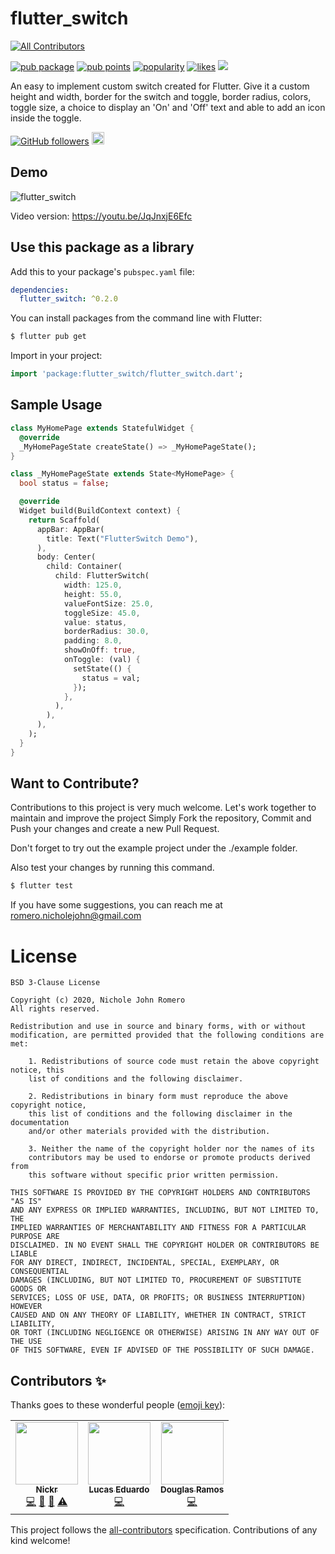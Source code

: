 # flutter_switch
<!-- ALL-CONTRIBUTORS-BADGE:START - Do not remove or modify this section -->
[![All Contributors](https://img.shields.io/badge/all_contributors-3-orange.svg?style=flat-square)](#contributors-)
<!-- ALL-CONTRIBUTORS-BADGE:END -->

[![pub package](https://img.shields.io/pub/v/flutter_switch.svg)](https://pub.dev/packages/flutter_switch) [![pub points](https://badges.bar/flutter_switch/pub%20points)](https://pub.dev/packages/flutter_switch/score) [![popularity](https://badges.bar/flutter_switch/popularity)](https://pub.dev/packages/flutter_switch/score) [![likes](https://badges.bar/flutter_switch/likes)](https://pub.dev/packages/flutter_switch/score) <a href="https://github.com/boringdeveloper/FlutterSwitch/actions"><img src="https://img.shields.io/github/workflow/status/boringdeveloper/FlutterSwitch/Widget%20Test?label=build"></a>

An easy to implement custom switch created for Flutter. Give it a custom height and width, border for the switch and toggle, border radius, colors, toggle size, a choice to display an 'On' and 'Off' text and able to add an icon inside the toggle.

 [![GitHub followers](https://img.shields.io/github/followers/boringdeveloper.svg?style=social&label=Follow)](https://github.com/boringdeveloper)  <a href="https://www.linkedin.com/in/nichole-john-talban-romero/"><img src="https://image.flaticon.com/icons/svg/174/174857.svg" width="20"></a>

## Demo

 ![flutter_switch](https://media0.giphy.com/media/zQ7AwA3SiAzqiFCW1o/giphy.gif) 
 
 Video version: https://youtu.be/JqJnxjE6Efc


## Use this package as a library

Add this to your package's `pubspec.yaml` file:

```yaml
dependencies:
  flutter_switch: ^0.2.0
```

You can install packages from the command line with Flutter:
```bash
$ flutter pub get
```

Import in your project:
```dart
import 'package:flutter_switch/flutter_switch.dart';
```

## Sample Usage
```dart
class MyHomePage extends StatefulWidget {
  @override
  _MyHomePageState createState() => _MyHomePageState();
}

class _MyHomePageState extends State<MyHomePage> {
  bool status = false;

  @override
  Widget build(BuildContext context) {
    return Scaffold(
      appBar: AppBar(
        title: Text("FlutterSwitch Demo"),
      ),
      body: Center(
        child: Container(
          child: FlutterSwitch(
            width: 125.0,
            height: 55.0,
            valueFontSize: 25.0,
            toggleSize: 45.0,
            value: status,
            borderRadius: 30.0,
            padding: 8.0,
            showOnOff: true,
            onToggle: (val) {
              setState(() {
                status = val;
              });
            },
          ),
        ),
      ),
    );
  }
}
```

## Want to Contribute?

Contributions to this project is very much welcome. Let's work together to maintain and improve the project
Simply Fork the repository, Commit and Push your changes and create a new Pull Request.
    
Don't forget to try out the example project under the ./example folder.
    
Also test your changes by running this command.
```bash
$ flutter test
```

If you have some suggestions, you can reach me at romero.nicholejohn@gmail.com

# License

    BSD 3-Clause License

    Copyright (c) 2020, Nichole John Romero
    All rights reserved.

    Redistribution and use in source and binary forms, with or without
    modification, are permitted provided that the following conditions are met:

        1. Redistributions of source code must retain the above copyright notice, this
        list of conditions and the following disclaimer.

        2. Redistributions in binary form must reproduce the above copyright notice,
        this list of conditions and the following disclaimer in the documentation
        and/or other materials provided with the distribution.

        3. Neither the name of the copyright holder nor the names of its
        contributors may be used to endorse or promote products derived from
        this software without specific prior written permission.

    THIS SOFTWARE IS PROVIDED BY THE COPYRIGHT HOLDERS AND CONTRIBUTORS "AS IS"
    AND ANY EXPRESS OR IMPLIED WARRANTIES, INCLUDING, BUT NOT LIMITED TO, THE
    IMPLIED WARRANTIES OF MERCHANTABILITY AND FITNESS FOR A PARTICULAR PURPOSE ARE
    DISCLAIMED. IN NO EVENT SHALL THE COPYRIGHT HOLDER OR CONTRIBUTORS BE LIABLE
    FOR ANY DIRECT, INDIRECT, INCIDENTAL, SPECIAL, EXEMPLARY, OR CONSEQUENTIAL
    DAMAGES (INCLUDING, BUT NOT LIMITED TO, PROCUREMENT OF SUBSTITUTE GOODS OR
    SERVICES; LOSS OF USE, DATA, OR PROFITS; OR BUSINESS INTERRUPTION) HOWEVER
    CAUSED AND ON ANY THEORY OF LIABILITY, WHETHER IN CONTRACT, STRICT LIABILITY,
    OR TORT (INCLUDING NEGLIGENCE OR OTHERWISE) ARISING IN ANY WAY OUT OF THE USE
    OF THIS SOFTWARE, EVEN IF ADVISED OF THE POSSIBILITY OF SUCH DAMAGE.

## Contributors ✨

Thanks goes to these wonderful people ([emoji key](https://allcontributors.org/docs/en/emoji-key)):

<!-- ALL-CONTRIBUTORS-LIST:START - Do not remove or modify this section -->
<!-- prettier-ignore-start -->
<!-- markdownlint-disable -->
<table>
  <tr>
    <td align="center"><a href="https://github.com/boringdeveloper"><img src="https://avatars.githubusercontent.com/u/21273958?v=4?s=100" width="100px;" alt=""/><br /><sub><b>Nickr</b></sub></a><br /><a href="https://github.com/boringdeveloper/FlutterSwitch/commits?author=boringdeveloper" title="Code">💻</a> <a href="https://github.com/boringdeveloper/FlutterSwitch/commits?author=boringdeveloper" title="Documentation">📖</a> <a href="#maintenance-boringdeveloper" title="Maintenance">🚧</a> <a href="https://github.com/boringdeveloper/FlutterSwitch/commits?author=boringdeveloper" title="Tests">⚠️</a></td>
    <td align="center"><a href="https://github.com/LucasED78"><img src="https://avatars.githubusercontent.com/u/30601688?v=4?s=100" width="100px;" alt=""/><br /><sub><b>Lucas Eduardo</b></sub></a><br /><a href="https://github.com/boringdeveloper/FlutterSwitch/commits?author=LucasED78" title="Code">💻</a></td>
    <td align="center"><a href="https://github.com/douglasramos"><img src="https://avatars.githubusercontent.com/u/12133412?v=4?s=100" width="100px;" alt=""/><br /><sub><b>Douglas Ramos</b></sub></a><br /><a href="https://github.com/boringdeveloper/FlutterSwitch/commits?author=douglasramos" title="Code">💻</a></td>
  </tr>
</table>

<!-- markdownlint-restore -->
<!-- prettier-ignore-end -->

<!-- ALL-CONTRIBUTORS-LIST:END -->

This project follows the [all-contributors](https://github.com/all-contributors/all-contributors) specification. Contributions of any kind welcome!

